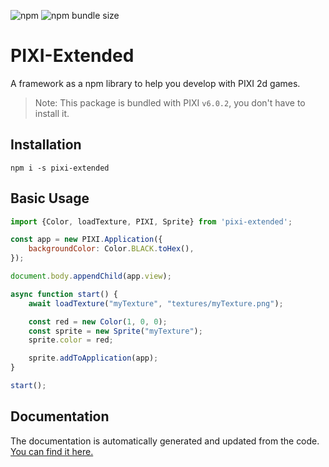 ![npm](https://img.shields.io/npm/dt/pixi-extended?style=flat-square)
![npm bundle size](https://img.shields.io/bundlephobia/min/pixi-extended?style=flat-square)

# PIXI-Extended

A framework as a npm library to help you develop with PIXI 2d games.

> Note:
> This package is bundled with PIXI `v6.0.2`, you don't have to install it.

## Installation

`npm i -s pixi-extended`

## Basic Usage
```js
import {Color, loadTexture, PIXI, Sprite} from 'pixi-extended';

const app = new PIXI.Application({
	backgroundColor: Color.BLACK.toHex(),
});

document.body.appendChild(app.view);

async function start() {
	await loadTexture("myTexture", "textures/myTexture.png");

	const red = new Color(1, 0, 0);
	const sprite = new Sprite("myTexture");
	sprite.color = red;

	sprite.addToApplication(app);
}

start();
```

## Documentation

The documentation is automatically generated and updated from the code.
[You can find it here.](https://ayfri.github.io/PIXI-Extended/index.html)
